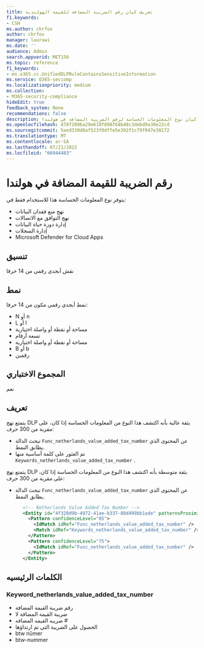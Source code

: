 ```yaml
---
title: تعريف كيان رقم الضريبة المضافة للقيمة الهولندية
f1.keywords:
- CSH
ms.author: chrfox
author: chrfox
manager: laurawi
ms.date: ''
audience: Admin
search.appverid: MET150
ms.topic: reference
f1_keywords:
- ms.o365.cc.UnifiedDLPRuleContainsSensitiveInformation
ms.service: O365-seccomp
ms.localizationpriority: medium
ms.collection:
- M365-security-compliance
hideEdit: true
feedback_system: None
recommendations: false
description: تعريف كيان نوع المعلومات الحساسة لرقم الضريبة المضافة في هولندا.
ms.openlocfilehash: 478f2086a29e610f098f64b48c3debd9a30e22cd
ms.sourcegitcommit: 5aed330d8af523f0dffe5e392f1c79f047e38172
ms.translationtype: MT
ms.contentlocale: ar-SA
ms.lasthandoff: 07/21/2022
ms.locfileid: "66944483"
---
```

# <a name="netherlands-value-added-tax-number"></a>رقم الضريبة للقيمة المضافة في هولندا

يتوفر نوع المعلومات الحساسة هذا للاستخدام فقط في:

- نهج منع فقدان البيانات
- نهج التوافق مع الاتصالات
- إدارة دورة حياة البيانات
- إدارة السجلات
- Microsoft Defender for Cloud Apps

## <a name="format"></a>تنسيق

نقش أبجدي رقمي من 14 حرفا

## <a name="pattern"></a>نمط

نمط أبجدي رقمي مكون من 14 حرفا:

- N أو n
- L أو l
- مساحة أو نقطة أو واصلة اختيارية
- تسعة أرقام
- مساحة أو نقطة أو واصلة اختيارية
- B أو b
- رقمين

## <a name="checksum"></a>المجموع الاختباري

نعم

## <a name="definition"></a>تعريف

يتمتع نهج DLP بثقة عالية بأنه اكتشف هذا النوع من المعلومات الحساسة إذا كان، على مقربة من 300 حرف:

- تبحث الدالة `Func_netherlands_value_added_tax_number` عن المحتوى الذي يطابق النمط.
- تم العثور على كلمة أساسية منها `Keywords_netherlands_value_added_tax_number` .

يتمتع نهج DLP بثقة متوسطة بأنه اكتشف هذا النوع من المعلومات الحساسة إذا كان، على مقربة من 300 حرف:

- تبحث الدالة `Func_netherlands_value_added_tax_number` عن المحتوى الذي يطابق النمط.

```xml
      <!-- Netherlands Value Added Tax Number -->
      <Entity id="4f320d9b-4972-41ae-b337-88d499bb1ade" patternsProximity="300" recommendedConfidence="85">
        <Pattern confidenceLevel="85">
          <IdMatch idRef="Func_netherlands_value_added_tax_number" />
          <Match idRef="Keywords_netherlands_value_added_tax_number" />
        </Pattern>
        <Pattern confidenceLevel="75">
          <IdMatch idRef="Func_netherlands_value_added_tax_number" />
        </Pattern>
      </Entity>
```

## <a name="keywords"></a>الكلمات الرئيسيه

### <a name="keyword_netherlands_value_added_tax_number"></a>Keyword_netherlands_value_added_tax_number

- رقم ضريبة القيمة المضافة
- ضريبة القيمة المضافة لا
- ضريبه القيمه المضافه #
- الحصول على الضريبة التي تم ارتداؤها
- btw nûmer
- btw-nummer
